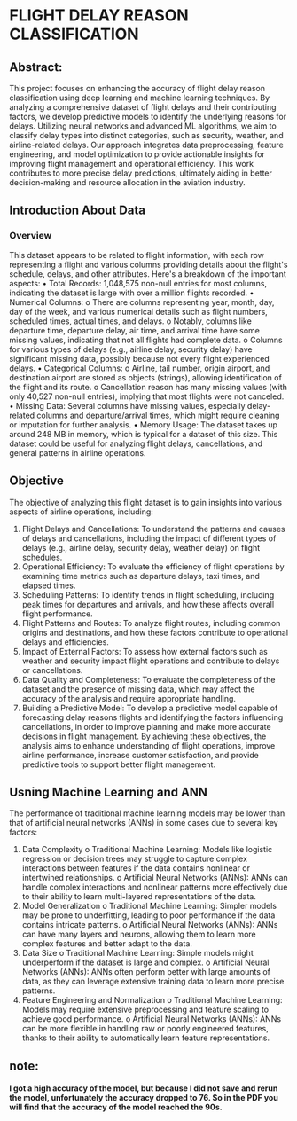 # FLIGHT DELAY REASON CLASSIFICATION
## Abstract:

This project focuses on enhancing the accuracy of flight delay reason classification using deep learning and machine learning techniques. By analyzing a comprehensive dataset of flight delays and their contributing factors, we develop predictive models to identify the underlying reasons for delays. Utilizing neural networks and advanced ML algorithms, we aim to classify delay types into distinct categories, such as security, weather, and airline-related delays. Our approach integrates data preprocessing, feature engineering, and model optimization to provide actionable insights for improving flight management and operational efficiency. This work contributes to more precise delay predictions, ultimately aiding in better decision-making and resource allocation in the aviation industry.

## Introduction About Data
### Overview
This dataset appears to be related to flight information, with each row representing a flight and various columns providing details about the flight's schedule, delays, and other attributes. Here's a breakdown of the important aspects:
•	Total Records: 1,048,575 non-null entries for most columns, indicating the dataset is large with over a million flights recorded.
•	Numerical Columns:
o	There are columns representing year, month, day, day of the week, and various numerical details such as flight numbers, scheduled times, actual times, and delays.
o	Notably, columns like departure time, departure delay, air time, and arrival time have some missing values, indicating that not all flights had complete data.
o	Columns for various types of delays (e.g., airline delay, security delay) have significant missing data, possibly because not every flight experienced delays.
•	Categorical Columns:
o	Airline, tail number, origin airport, and destination airport are stored as objects (strings), allowing identification of the flight and its route.
o	Cancellation reason has many missing values (with only 40,527 non-null entries), implying that most flights were not canceled.
•	Missing Data: Several columns have missing values, especially delay-related columns and departure/arrival times, which might require cleaning or imputation for further analysis.
•	Memory Usage: The dataset takes up around 248 MB in memory, which is typical for a dataset of this size.
This dataset could be useful for analyzing flight delays, cancellations, and general patterns in airline operations.

## Objective
The objective of analyzing this flight dataset is to gain insights into various aspects of airline operations, including:
1.	Flight Delays and Cancellations: To understand the patterns and causes of delays and cancellations, including the impact of different types of delays (e.g., airline delay, security delay, weather delay) on flight schedules.
2.	Operational Efficiency: To evaluate the efficiency of flight operations by examining time metrics such as departure delays, taxi times, and elapsed times.
3.	Scheduling Patterns: To identify trends in flight scheduling, including peak times for departures and arrivals, and how these  affects overall flight performance.
4.	Flight Patterns and Routes: To analyze flight routes, including common origins and destinations, and how these factors contribute to operational delays and efficiencies.
5.	Impact of External Factors: To assess how external factors such as weather and security impact flight operations and contribute to delays or cancellations.
6.	Data Quality and Completeness: To evaluate the completeness of the dataset and the presence of missing data, which may affect the accuracy of the analysis and require appropriate handling.
7.	Building a Predictive Model: To develop a predictive model capable of forecasting delay reasons flights and identifying the factors influencing cancellations, in order to improve planning and make more accurate decisions in flight management.
By achieving these objectives, the analysis aims to enhance understanding of flight operations, improve airline performance, increase customer satisfaction, and provide predictive tools to support better flight management.

## Usning Machine Learning and ANN
The performance of traditional machine learning models may be lower than that of artificial neural networks (ANNs) in some cases due to several key factors:
1.	Data Complexity
o	Traditional Machine Learning: Models like logistic regression or decision trees may struggle to capture complex interactions between features if the data contains nonlinear or intertwined relationships.
o	Artificial Neural Networks (ANNs): ANNs can handle complex interactions and nonlinear patterns more effectively due to their ability to learn multi-layered representations of the data.
2.	Model Generalization
o	Traditional Machine Learning: Simpler models may be prone to underfitting, leading to poor performance if the data contains intricate patterns.
o	Artificial Neural Networks (ANNs): ANNs can have many layers and neurons, allowing them to learn more complex features and better adapt to the data.
3.	Data Size
o	Traditional Machine Learning: Simple models might underperform if the dataset is large and complex.
o	Artificial Neural Networks (ANNs): ANNs often perform better with large amounts of data, as they can leverage extensive training data to learn more precise patterns.
4.	Feature Engineering and Normalization
o	Traditional Machine Learning: Models may require extensive preprocessing and feature scaling to achieve good performance.
o	Artificial Neural Networks (ANNs): ANNs can be more flexible in handling raw or poorly engineered features, thanks to their ability to automatically learn feature representations.
 ## note:
#### I got a high accuracy of the model, but because I did not save and rerun the model, unfortunately the accuracy dropped to 76. So in the PDF you will find that the accuracy of the model reached the 90s.
